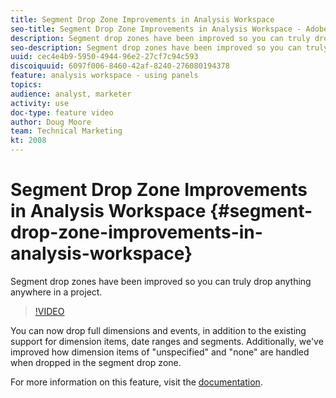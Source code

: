 ```yaml
---
title: Segment Drop Zone Improvements in Analysis Workspace
seo-title: Segment Drop Zone Improvements in Analysis Workspace - Adobe Analytics
description: Segment drop zones have been improved so you can truly drop anything anywhere in a project.
seo-description: Segment drop zones have been improved so you can truly drop anything anywhere in a project. - Adobe Analytics
uuid: cec4e4b9-5950-4944-96e2-27cf7c94c593
discoiquuid: 6097f006-8460-42af-8240-276080194378
feature: analysis workspace - using panels
topics: 
audience: analyst, marketer
activity: use
doc-type: feature video
author: Doug Moore
team: Technical Marketing
kt: 2008
---
```


# Segment Drop Zone Improvements in Analysis Workspace {#segment-drop-zone-improvements-in-analysis-workspace}

Segment drop zones have been improved so you can truly drop anything anywhere in a project.

>[!VIDEO](https://video.tv.adobe.com/v/24036/?quality=12)

You can now drop full dimensions and events, in addition to the existing support for dimension items, date ranges and segments. Additionally, we've improved how dimension items of "unspecified" and "none" are handled when dropped in the segment drop zone.

For more information on this feature, visit the [documentation](https://marketing.adobe.com/resources/help/en_US/analytics/analysis-workspace/t_freeform-project-segment.html).
